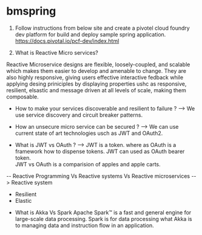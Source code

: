# bmspring


1. Follow instructions from below site and create a pivotel cloud foundry dev platform for build and deploy sample spring application.
https://docs.pivotal.io/pcf-dev/index.html

2. What is Reactive Micro services?

Reactive Microservice designs are flexible, loosely-coupled, and scalable which makes them easier to develop and amenable to change.  They are also highly responsive, giving users effective interactive fedback while applying desing priniciples by displaying properties ushc as responsive, resilient, elsastic and message driven at all levels of scale,  making them composable.

- How to make your services discoverable and resilient to failure ?
--> We use service discovery and circuit breaker patterns.

- How an unsecure micro service can be secured ?
--> We can use current state of art technologies usch as JWT and OAuth2.

- What is JWT vs OAuth ?
--> JWT is a token.  where as OAuth is a framework how to dispense tokens.   JWT can used as OAuth bearer token.  
     JWT vs OAuth is a comparision of apples and apple carts.
     
-- Reactive Programming  Vs Reactive systems Vs Reactive microservices
--> Reactive system 
  * Resilient
  * Elastic


- What is Akka Vs Spark 
Apache Spark™ is a fast and general engine for large-scale data processing.
Spark is for data processing what Akka is to managing data and instruction flow in an application.
